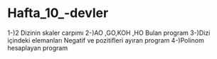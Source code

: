 # Hafta_10_-devler
1-)2 Dizinin skaler carpımı
2-)AO ,GO,KOH ,HO Bulan program 
3-)Dizi içindeki elemanları Negatif ve pozitifleri ayıran program
4-)Polinom hesaplayan program
